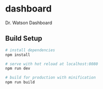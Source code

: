 # dashboard

Dr. Watson Dashboard

## Build Setup

``` bash
# install dependencies
npm install

# serve with hot reload at localhost:8080
npm run dev

# build for production with minification
npm run build
```
